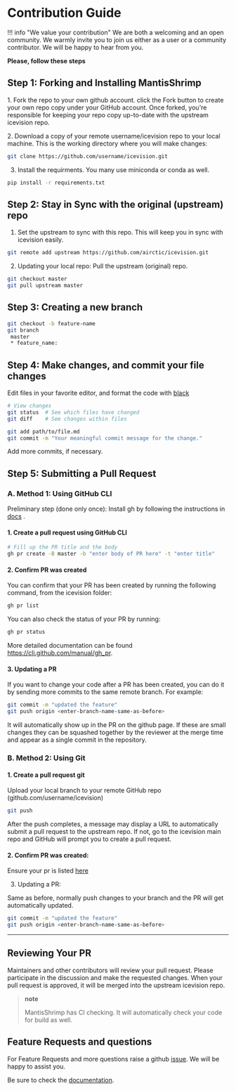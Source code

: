 # Contribution Guide

!!! info "We value your contribution" 
    We are both a welcoming and an open community. 
    We warmly invite you to join us either as a user or a community contributor.
    We will be happy to hear from you.


**Please, follow these steps**

## Step 1: Forking and Installing MantisShrimp

​1. Fork the repo to your own github account. click the Fork button to
create your own repo copy under your GitHub account. Once forked, you're
responsible for keeping your repo copy up-to-date with the upstream
icevision repo.

​2. Download a copy of your remote username/icevision repo to your
local machine. This is the working directory where you will make
changes:

```bash
git clone https://github.com/username/icevision.git
```

3.  Install the requirments. You many use miniconda or conda as well.

```bash
pip install -r requirements.txt
```

## Step 2: Stay in Sync with the original (upstream) repo

1.  Set the upstream to sync with this repo. This will keep you in sync
    with icevision easily.

```bash
git remote add upstream https://github.com/airctic/icevision.git
```

2.  Updating your local repo: Pull the upstream (original) repo.

```bash
git checkout master
git pull upstream master
```

## Step 3: Creating a new branch

```bash
git checkout -b feature-name
git branch
 master 
 * feature_name: 
```

## Step 4: Make changes, and commit your file changes

Edit files in your favorite editor, and format the code with
[black](https://black.readthedocs.io/en/stable/)

```bash
# View changes
git status  # See which files have changed
git diff    # See changes within files

git add path/to/file.md
git commit -m "Your meaningful commit message for the change."
```

Add more commits, if necessary.

## Step 5: Submitting a Pull Request

### A. Method 1: Using GitHub CLI

Preliminary step (done only once): Install gh by following the
instructions in [docs](https://cli.github.com/manual/installation) .

#### 1. Create a pull request using GitHub CLI

```bash
# Fill up the PR title and the body 
gh pr create -B master -b "enter body of PR here" -t "enter title"
```

#### 2. Confirm PR was created

You can confirm that your PR has been created by running the following
command, from the icevision folder:

```bash
gh pr list 
```

You can also check the status of your PR by running:

```bash
gh pr status 
```

More detailed documentation can be found
<https://cli.github.com/manual/gh_pr>.

#### 3. Updating a PR

If you want to change your code after a PR has been created, you can do
it by sending more commits to the same remote branch. For example:

```bash
git commit -m "updated the feature"
git push origin <enter-branch-name-same-as-before>
```

It will automatically show up in the PR on the github page. If these are
small changes they can be squashed together by the reviewer at the merge
time and appear as a single commit in the repository.

### B. Method 2: Using Git

#### 1. Create a pull request git

Upload your local branch to your remote GitHub repo
(github.com/username/icevision)

```bash
git push
```

After the push completes, a message may display a URL to automatically
submit a pull request to the upstream repo. If not, go to the
icevision main repo and GitHub will prompt you to create a pull
request.

#### 2. Confirm PR was created:

Ensure your pr is listed
[here](https://github.com/airctic/icevision/pulls)

3.  Updating a PR:

Same as before, normally push changes to your branch and the PR will get
automatically updated.

```bash
git commit -m "updated the feature"
git push origin <enter-branch-name-same-as-before>
```

* * * * *

## Reviewing Your PR

Maintainers and other contributors will review your pull request. Please
participate in the discussion and make the requested changes. When your
pull request is approved, it will be merged into the upstream
icevision repo.

> **note**
>
> MantisShrimp has CI checking. It will automatically check your code
> for build as well.


## Feature Requests and questions

For Feature Requests and more questions raise a github
[issue](https://github.com/airctic/icevision/issues/). We will be happy
to assist you.

Be sure to check the
[documentation](https://airctic.github.io/icevision/index.html).

